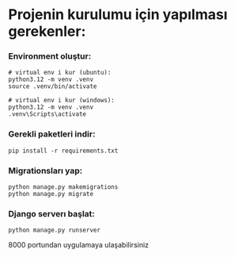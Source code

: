 # Projenin kurulumu için yapılması gerekenler:
### Environment oluştur:
    # virtual env i kur (ubuntu):
    python3.12 -m venv .venv
    source .venv/bin/activate

    # virtual env i kur (windows):
    python3.12 -m venv .venv
    .venv\Scripts\activate

### Gerekli paketleri indir:
    pip install -r requirements.txt

### Migrationsları yap:
    python manage.py makemigrations
    python manage.py migrate

### Django serverı başlat:
    python manage.py runserver

8000 portundan uygulamaya ulaşabilirsiniz
    